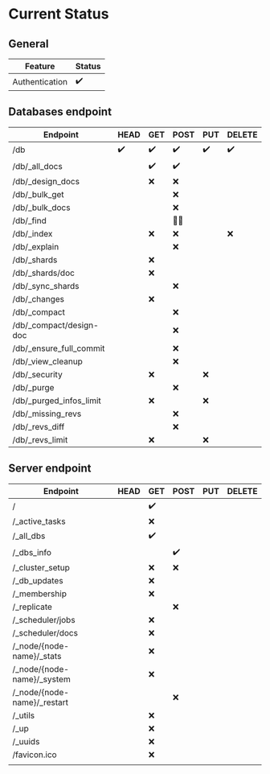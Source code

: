 Current Status
==============

General
-------

| Feature        | Status |
|----------------|--------|
| Authentication | ✔️      |


Databases endpoint
------------------
| Endpoint                | HEAD | GET | POST | PUT | DELETE |
|-------------------------|------|-----|------|-----|--------|
| /db                     | ✔️    | ✔️   | ✔️    | ✔️   | ✔️      |
| /db/_all_docs           |      | ✔️   | ✔️    |     |        |
| /db/_design_docs        |      | ❌   | ❌    |     |        |
| /db/_bulk_get           |      |     | ❌    |     |        |
| /db/_bulk_docs          |      |     | ❌    |     |        |
| /db/_find               |      |     | 👨‍💻    |     |        |
| /db/_index              |      | ❌   | ❌    |     | ❌      |
| /db/_explain            |      |     | ❌    |     |        |
| /db/_shards             |      | ❌   |      |     |        |
| /db/_shards/doc         |      | ❌   |      |     |        |
| /db/_sync_shards        |      |     | ❌    |     |        |
| /db/_changes            |      | ❌   |      |     |        |
| /db/_compact            |      |     | ❌    |     |        |
| /db/_compact/design-doc |      |     | ❌    |     |        |
| /db/_ensure_full_commit |      |     | ❌    |     |        |
| /db/_view_cleanup       |      |     | ❌    |     |        |
| /db/_security           |      | ❌   |      | ❌   |        |
| /db/_purge              |      |     | ❌    |     |        |
| /db/_purged_infos_limit |      | ❌   |      | ❌   |        |
| /db/_missing_revs       |      |     | ❌    |     |        |
| /db/_revs_diff          |      |     | ❌    |     |        |
| /db/_revs_limit         |      | ❌   |      | ❌   |        |


Server endpoint
---------------
| Endpoint                    | HEAD | GET | POST | PUT | DELETE |
|-----------------------------|------|-----|------|-----|--------|
| /                           |      | ✔️   |      |     |        |
| /_active_tasks              |      | ❌   |      |     |        |
| /_all_dbs                   |      | ✔️   |      |     |        |
| /_dbs_info                  |      |     | ✔️    |     |        |
| /_cluster_setup             |      | ❌   | ❌    |     |        |
| /_db_updates                |      | ❌   |      |     |        |
| /_membership                |      | ❌   |      |     |        |
| /_replicate                 |      |     | ❌    |     |        |
| /_scheduler/jobs            |      | ❌   |      |     |        |
| /_scheduler/docs            |      | ❌   |      |     |        |
| /_node/{node-name}/_stats   |      | ❌   |      |     |        |
| /_node/{node-name}/_system  |      | ❌   |      |     |        |
| /_node/{node-name}/_restart |      |     | ❌    |     |        |
| /_utils                     |      | ❌   |      |     |        |
| /_up                        |      | ❌   |      |     |        |
| /_uuids                     |      | ❌   |      |     |        |
| /favicon.ico                |      | ❌   |      |     |        |
|                             |      |     |      |     |        |



